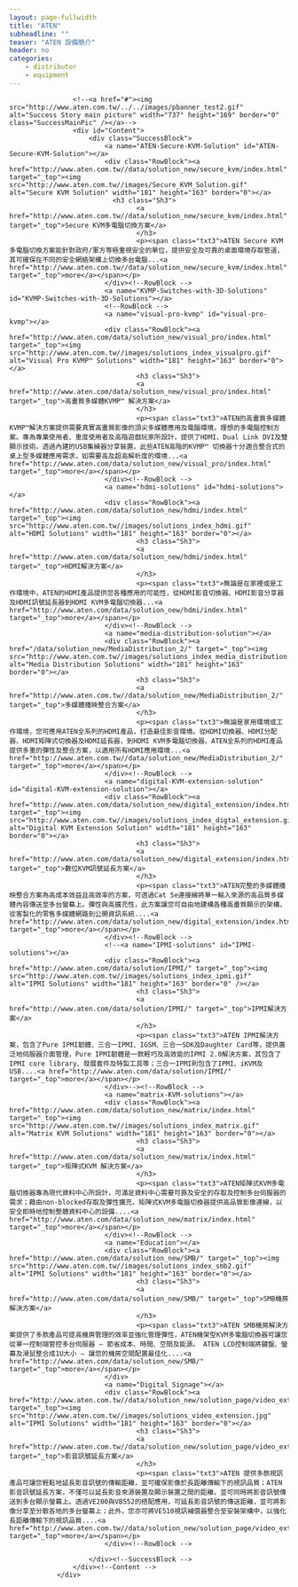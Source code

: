 ```yaml
---
layout: page-fullwidth
title: "ATEN"
subheadline: ""
teaser: "ATEN 設備簡介"
header: no
categories:
    - distributor
    - equipment
---
```


<div id="CenterCol">
                	
                	<!--<a href="#"><img src="http://www.aten.com.tw/../../images/pbanner_test2.gif" alt="Success Story main picture" width="737" height="169" border="0" class="SuccessMainPic" /></a>-->
                    <div id="Content">
                        <div class="SuccessBlock">
                            <a name="ATEN-Secure-KVM-Solution" id="ATEN-Secure-KVM-Solution"></a>
                            <div class="RowBlock"><a href="http://www.aten.com.tw//data/solution_new/secure_kvm/index.html" target="_top"><img src="http://www.aten.com.tw//images/Secure_KVM_Solution.gif" alt="Secure KVM Solution" width="181" height="163" border="0"></a>
                              <h3 class="Sh3">
                                    <a href="http://www.aten.com.tw//data/solution_new/secure_kvm/index.html" target="_top">Secure KVM多電腦切換方案</a>
                                    </h3>
                                    <p><span class="txt3">ATEN Secure KVM多電腦切換方案能針對政府/軍方等極重視安全的單位，提供安全及可靠的桌面環境存取管道，其可確保在不同的安全網絡架構上切換多台電腦...<a href="http://www.aten.com.tw//data/solution_new/secure_kvm/index.html" target="_top">more</a></span></p>
                            </div><!--RowBlock -->
                            <a name="KVMP-Switches-with-3D-Solutions" id="KVMP-Switches-with-3D-Solutions"></a>
                            <!--RowBlock -->
                            <a name="visual-pro-kvmp" id="visual-pro-kvmp"></a>
                            <div class="RowBlock"><a href="http://www.aten.com/data/solution_new/visual_pro/index.html" target="_top"><img src="http://www.aten.com.tw//images/solutions_index_visualpro.gif" alt="Visual Pro KVMP™ Solutions" width="181" height="163" border="0"></a>
                                    <h3 class="Sh3">
                                    <a href="http://www.aten.com/data/solution_new/visual_pro/index.html" target="_top">高畫質多媒體KVMP™ 解決方案</a>
                                    </h3>
                                    <p><span class="txt3">ATEN的高畫質多媒體KVMP™解決方案提供需要真實高畫質影像的頂尖多媒體應用及電腦環境，理想的多電腦控制方案。專為專業使用者、重度使用者及高階遊戲玩家所設計，提供了HDMI、Dual Link DVI及雙顯示技術。透過內建的USB集線器分享裝置，此些ATEN高階的KVMP™ 切換器十分適合整合式的桌上型多媒體應用需求，如需要高及超高解析度的環境...<a href="http://www.aten.com/data/solution_new/visual_pro/index.html" target="_top">more</a></span></p>
                            </div><!--RowBlock -->
                            <a name="hdmi-solutions" id="hdmi-solutions"></a>
                            <div class="RowBlock"><a href="http://www.aten.com/data/solution_new/hdmi/index.html" target="_top"><img src="http://www.aten.com.tw//images/solutions_index_hdmi.gif" alt="HDMI Solutions" width="181" height="163" border="0"></a>
                                    <h3 class="Sh3">
                                    <a href="http://www.aten.com/data/solution_new/hdmi/index.html" target="_top">HDMI解決方案</a>
                                    </h3>
                                    <p><span class="txt3">無論是在家裡或是工作環境中，ATEN的HDMI產品提供您各種應用的可能性，從HDMI影音切換器、HDMI影音分享器及HDMI訊號延長器到HDMI KVM多電腦切換器...<a href="http://www.aten.com/data/solution_new/hdmi/index.html" target="_top">more</a></span></p>
                            </div><!--RowBlock -->
                            <a name="media-distribution-solution"></a>
                            <div class="RowBlock"><a href="/data/solution_new/MediaDistribution_2/" target="_top"><img src="http://www.aten.com.tw//images/solutions_index_media_distribution.gif" alt="Media Distribution Solutions" width="181" height="163" border="0"></a>
                                    <h3 class="Sh3">
                                    <a href="http://www.aten.com.tw//data/solution_new/MediaDistribution_2/" target="_top">多媒體播映整合方案</a>
                                    </h3>
                                    <p><span class="txt3">無論是家用環境或工作環境，您可應用ATEN全系列的HDMI產品，打造最佳影音環境。從HDMI切換器、HDMI分配器、HDMI矩陣式切換器及HDMI延長器，到HDMI KVM多電腦切換器，ATEN全系列的HDMI產品提供多重的彈性及整合方案，以適用所有HDMI應用環境...<a href="http://www.aten.com.tw//data/solution_new/MediaDistribution_2/" target="_top">more</a></span></p>
                            </div><!--RowBlock -->
                            <a name="digital-KVM-extension-solution" id="digital-KVM-extension-solution"></a>
                            <div class="RowBlock"><a href="http://www.aten.com/data/solution_new/digital_extension/index.html" target="_top"><img src="http://www.aten.com.tw//images/solutions_index_digtal_extension.gif" alt="Digital KVM Extension Solution" width="181" height="163" border="0"></a>
                                    <h3 class="Sh3">
                                    <a href="http://www.aten.com/data/solution_new/digital_extension/index.html" target="_top">數位KVM訊號延長方案</a>
                                    </h3>
                                    <p><span class="txt3">ATEN完整的多媒體播映整合方案為高成本效益且高效率的方案，可透過Cat 5e連接線將單一輸入來源的高品質多媒體內容傳送至多台螢幕上。彈性與高擴充性，此方案讓您可自由地建構各種高畫質顯示的架構，從客製化的零售多媒體網路到公開資訊系統....<a href="http://www.aten.com/data/solution_new/digital_extension/index.html" target="_top">more</a></span></p>
                            </div><!--RowBlock -->
                            <!--<a name="IPMI-solutions" id="IPMI-solutions"></a>
                            <div class="RowBlock"><a href="http://www.aten.com/data/solution/IPMI/" target="_top"><img src="http://www.aten.com.tw//images/solutions_index_ipmi.gif" alt="IPMI Solutions" width="181" height="163" border="0" /></a>
                                    <h3 class="Sh3">
                                    <a href="http://www.aten.com/data/solution/IPMI/" target="_top">IPMI解決方案</a>
                                    </h3>
                                    <p><span class="txt3">ATEN IPMI解決方案，包含了Pure IPMI韌體、三合一IPMI、IGSM、三合一SDK及Daughter Card等，提供廣泛地伺服器介面管理，Pure IPMI韌體是一款輕巧及高效能的IPMI 2.0解決方案，其包含了IPMI core library、發展套件及特製工具等；三合一IPMI則包含了IPMI、iKVM及USB....<a href="http://www.aten.com/data/solution/IPMI/" target="_top">more</a></span></p>
                            </div>--><!--RowBlock -->
                            <a name="matrix-KVM-solutions"></a>
                            <div class="RowBlock"><a href="http://www.aten.com/data/solution_new/matrix/index.html" target="_top"><img src="http://www.aten.com.tw//images/solutions_index_matrix.gif" alt="Matrix KVM Solutions" width="181" height="163" border="0"></a>
                                    <h3 class="Sh3">
                                    <a href="http://www.aten.com/data/solution_new/matrix/index.html" target="_top">矩陣式KVM 解決方案</a>
                                    </h3>
                                    <p><span class="txt3">ATEN矩陣式KVM多電腦切換器專為現代資料中心所設計，可滿足資料中心需要可靠及安全的存取及控制多台伺服器的需求；藉由non-blocked存取及彈性擴充，矩陣式KVM多電腦切換器提供高品質影像連線，以安全即時地控制整體資料中心的設備....<a href="http://www.aten.com/data/solution_new/matrix/index.html" target="_top">more</a></span></p>
                            </div><!--RowBlock -->
                            <a name="Education"></a>
                            <div class="RowBlock"><a href="http://www.aten.com/data/solution_new/SMB/" target="_top"><img src="http://www.aten.com.tw//images/solutions_index_smb2.gif" alt="IPMI Solutions" width="181" height="163" border="0"></a>
                                    <h3 class="Sh3">
                                    <a href="http://www.aten.com/data/solution_new/SMB/" target="_top">SMB機房解決方案</a>
                                    </h3>
                                    <p><span class="txt3">ATEN SMB機房解決方案提供了多款產品可提高機房管理的效率並強化管理彈性，ATEN機架型KVM多電腦切換器可讓您從單一控制端管控多台伺服器 – 節省成本、時間、空間及能源。 ATEN LCD控制端將鍵盤、螢幕及滑鼠整合成1U大小 – 讓您的機房空間配置最佳化....<a href="http://www.aten.com/data/solution_new/SMB/" target="_top">more</a></span></p>
                            </div>
                            <a name="Digital Signage"></a>
                            <div class="RowBlock"><a href="http://www.aten.com.tw//data/solution_new/solution_page/video_extionsion/" target="_top"><img src="http://www.aten.com.tw//images/solutions_video_extension.jpg" alt="IPMI Solutions" width="181" height="163" border="0"></a>
                                    <h3 class="Sh3">
                                    <a href="http://www.aten.com.tw//data/solution_new/solution_page/video_extionsion/" target="_top">影音訊號延長方案</a>
                                    </h3>
                                    <p><span class="txt3">ATEN 提供多款視訊產品可讓您輕鬆地延長影音訊號的傳輸距離，並可確保影像於長距離傳輸下的視訊品質；ATEN影音訊號延長方案，不僅可以延長影音來源裝置及顯示裝置之間的距離，並可同時將影音訊號傳送到多台顯示螢幕上。透過VE200與VB552的搭配應用，可延長影音訊號的傳送距離，並可將影像分享至分散各地的多台螢幕上；此外，您亦可將VE510視訊補償器整合至安裝架構中，以強化長距離傳輸下的視訊品質....<a href="http://www.aten.com.tw//data/solution_new/solution_page/video_extionsion/" target="_top">more</a></span></p>
                            </div><!--RowBlock -->

                        </div><!--SuccessBlock -->
                    </div><!--Content -->
                </div>
